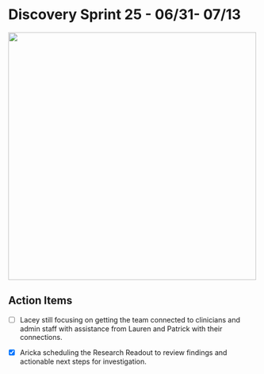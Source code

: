 
# Discovery Sprint 25 - 06/31- 07/13

<img src="https://lh4.googleusercontent.com/XyhvcimJsdas3c9PC9dbEPOHv2KIBU5xtIaxbA8Og1FgQT2ThuN9SUAhhYZkWBwmu1hEJH4yhS7puIo5y0ioOxCNrR-1q16s4fMBT4T-vrz9wwa_ZmSYrxn4xf_tU7rnZR7U7ljp" width="500">

## Action Items

 - [ ]  Lacey still focusing on getting the team connected to clinicians and admin staff with assistance from Lauren and Patrick with their connections.
 - [x] Aricka scheduling the Research Readout to review findings and actionable next steps for investigation.

